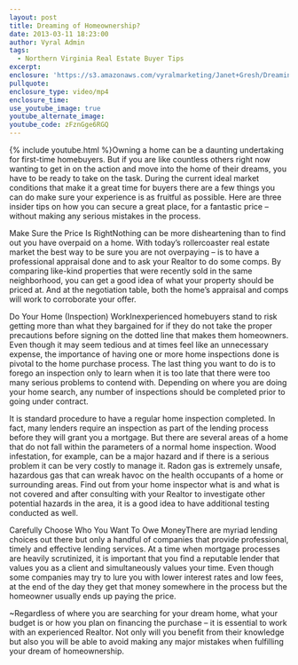 ```yaml
---
layout: post
title: Dreaming of Homeownership?
date: 2013-03-11 18:23:00
author: Vyral Admin
tags:
  - Northern Virginia Real Estate Buyer Tips
excerpt:
enclosure: 'https://s3.amazonaws.com/vyralmarketing/Janet+Gresh/Dreaming+of+Homeownership.mp4'
pullquote:
enclosure_type: video/mp4
enclosure_time:
use_youtube_image: true
youtube_alternate_image:
youtube_code: zFznGge6RGQ
---
```



{% include youtube.html %}Owning a home can be a daunting undertaking for first-time homebuyers. But if you are like countless others right now wanting to get in on the action and move into the home of their dreams, you have to be ready to take on the task.  During the current ideal market conditions that make it a great time for buyers there are a few things you can do make sure your experience is as fruitful as possible.  Here are three insider tips on how you can secure a great place, for a fantastic price – without making any serious mistakes in the process.

Make Sure the Price Is RightNothing can be more disheartening than to find out you have overpaid on a home.  With today’s rollercoaster real estate market the best way to be sure you are not overpaying – is to have a professional appraisal done and to ask your Realtor to do some comps.  By comparing like-kind properties that were recently sold in the same neighborhood, you can get a good idea of what your property should be priced at.  And at the negotiation table, both the home’s appraisal and comps will work to corroborate your offer.

Do Your Home (Inspection) WorkInexperienced homebuyers stand to risk getting more than what they bargained for if they do not take the proper precautions before signing on the dotted line that makes them homeowners.  Even though it may seem tedious and at times feel like an unnecessary expense, the importance of having one or more home inspections done is pivotal to the home purchase process.  The last thing you want to do is to forego an inspection only to learn when it is too late that there were too many serious problems to contend with.  Depending on where you are doing your home search, any number of inspections should be completed prior to going under contract.

It is standard procedure to have a regular home inspection completed.  In fact, many lenders require an inspection as part of the lending process before they will grant you a mortgage.  But there are several areas of a home that do not fall within the parameters of a normal home inspection.  Wood infestation, for example, can be a major hazard and if there is a serious problem it can be very costly to manage it.  Radon gas is extremely unsafe, hazardous gas that can wreak havoc on the health occupants of a home or surrounding areas.  Find out from your home inspector what is and what is not covered and after consulting with your Realtor to investigate other potential hazards in the area, it is a good idea to have additional testing conducted as well.

Carefully Choose Who You Want To Owe MoneyThere are myriad lending choices out there but only a handful of companies that provide professional, timely and effective lending services.  At a time when mortgage processes are heavily scrutinized, it is important that you find a reputable lender that values you as a client and simultaneously values your time.  Even though some companies may try to lure you with lower interest rates and low fees, at the end of the day they get that money somewhere in the process but the homeowner usually ends up paying the price.

~Regardless of where you are searching for your dream home, what your budget is or how you plan on financing the purchase – it is essential to work with an experienced Realtor.  Not only will you benefit from their knowledge but also you will be able to avoid making any major mistakes when fulfilling your dream of homeownership.